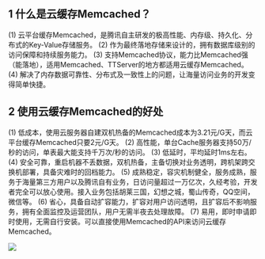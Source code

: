 ## 1 什么是云缓存Memcached？

(1) 云平台缓存Memcached，是腾讯自主研发的极高性能、内存级、持久化、分布式的Key-Value存储服务。
(2) 作为最终落地存储来设计的，拥有数据库级别的访问保障和持续服务能力。
(3) 支持Memcached协议，能力比Memcached强（能落地），适用Memcached、TTServer的地方都适用云缓存Memcached。
(4) 解决了内存数据可靠性、分布式及一致性上的问题，让海量访问业务的开发变得简单快捷。

## 2 使用云缓存Memcached的好处

(1) 低成本，使用云服务器自建双机热备的Memcached成本为3.21元/G天，而云平台缓存Memcached只要2元/G天。
(2) 高性能，单台Cache服务器支持50万/秒的访问，单表最大能支持千万次/秒的访问。
(3) 低延时，平均延时1ms左右。 
(4) 安全可靠，重启机器不丢数据，双机热备，主备切换对业务透明，跨机架跨交换机部署，具备灾难时的回档能力。
(5) 成熟稳定，容灾机制健全，服务成熟，服务于海量第三方用户以及腾讯自有业务，日访问量超过一万亿次，久经考验，开发者完全可以放心使用。接入业务包括胡莱三国，幻想之城，蜀山传奇，QQ空间，微信等。
(6) 省心，具备自动扩容能力，扩容对用户访问透明，且扩容后不影响服务，拥有全面监控及运营团队，用户无需半夜去处理故障。
(7) 易用，即时申请即时使用，无需自行安装。可以直接使用Memcached的API来访问云缓存Memcached。

![](https://qzonestyle.gtimg.cn/qzone/vas/opensns/res/img/NoSQLStorageAdvantagesV3.png)